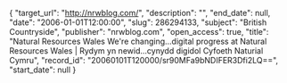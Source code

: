 {
  "target_url": "http://nrwblog.com/", 
  "description": "", 
  "end_date": null, 
  "date": "2006-01-01T12:00:00", 
  "slug": 286294133, 
  "subject": "British Countryside", 
  "publisher": "nrwblog.com", 
  "open_access": true, 
  "title": "Natural Resources Wales We're changing...digital progress at Natural Resources Wales | Rydym yn newid...cynydd digidol Cyfoeth Naturial Cymru", 
  "record_id": "20060101T120000/sr90MFa9bNDIFER3Dfi2LQ==", 
  "start_date": null
}

